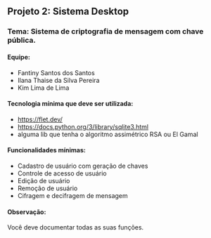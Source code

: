 ## Projeto 2: Sistema Desktop
### Tema: Sistema de criptografia de mensagem com chave pública.
#### Equipe:
- Fantiny Santos dos Santos
- Ilana Thaise da Silva Pereira
- Kim Lima de Lima

#### Tecnologia mínima que deve ser utilizada:
- https://flet.dev/
- https://docs.python.org/3/library/sqlite3.html
- alguma lib que tenha o algoritmo assimétrico RSA ou El Gamal

#### Funcionalidades mínimas:
- Cadastro de usuário com geração de chaves
- Controle de acesso de usuário
- Edição de usuário
- Remoção de usuário
- Cifragem e decifragem de mensagem

#### Observação:
Você deve documentar todas as suas funções.
